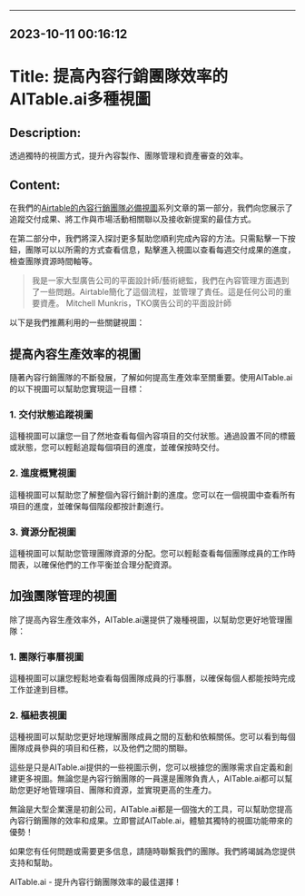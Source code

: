 

---------------------------------------------
2023-10-11 00:16:12
---------------------------------------------

# Title: 提高內容行銷團隊效率的AITable.ai多種視圖

## Description:
透過獨特的視圖方式，提升內容製作、團隊管理和資產審查的效率。

## Content:
在我們的[Airtable的內容行銷團隊必備視圖](https://blog.airtable.com/the-best-airtable-views-for-content-marketing/)系列文章的第一部分，我們向您展示了追蹤交付成果、將工作與市場活動相關聯以及接收新提案的最佳方式。

在第二部分中，我們將深入探討更多幫助您順利完成內容的方法。只需點擊一下按鈕，團隊可以以所需的方式查看信息，點擊進入視圖以查看每週交付成果的進度，檢查團隊資源時間軸等。

> 
> 我是一家大型廣告公司的平面設計師/藝術總監，我們在內容管理方面遇到了一些問題。Airtable簡化了這個流程，並管理了責任。這是任何公司的重要資產。
> Mitchell Munkris，TKO廣告公司的平面設計師

以下是我們推薦利用的一些關鍵視圖：

## 提高內容生產效率的視圖

隨著內容行銷團隊的不斷發展，了解如何提高生產效率至關重要。使用AITable.ai的以下視圖可以幫助您實現這一目標：

### 1. 交付狀態追蹤視圖

這種視圖可以讓您一目了然地查看每個內容項目的交付狀態。通過設置不同的標籤或狀態，您可以輕鬆追蹤每個項目的進度，並確保按時交付。

### 2. 進度概覽視圖

這種視圖可以幫助您了解整個內容行銷計劃的進度。您可以在一個視圖中查看所有項目的進度，並確保每個階段都按計劃進行。

### 3. 資源分配視圖

這種視圖可以幫助您管理團隊資源的分配。您可以輕鬆查看每個團隊成員的工作時間表，以確保他們的工作平衡並合理分配資源。

## 加強團隊管理的視圖

除了提高內容生產效率外，AITable.ai還提供了幾種視圖，以幫助您更好地管理團隊：

### 1. 團隊行事曆視圖

這種視圖可以讓您輕鬆地查看每個團隊成員的行事曆，以確保每個人都能按時完成工作並達到目標。

### 2. 樞紐表視圖

這種視圖可以幫助您更好地理解團隊成員之間的互動和依賴關係。您可以看到每個團隊成員參與的項目和任務，以及他們之間的關聯。

這些是只是AITable.ai提供的一些視圖示例，您可以根據您的團隊需求自定義和創建更多視圖。無論您是內容行銷團隊的一員還是團隊負責人，AITable.ai都可以幫助您更好地管理項目、團隊和資源，並實現更高的生產力。

無論是大型企業還是初創公司，AITable.ai都是一個強大的工具，可以幫助您提高內容行銷團隊的效率和成果。立即嘗試AITable.ai，體驗其獨特的視圖功能帶來的優勢！

如果您有任何問題或需要更多信息，請隨時聯繫我們的團隊。我們將竭誠為您提供支持和幫助。

AITable.ai - 提升內容行銷團隊效率的最佳選擇！